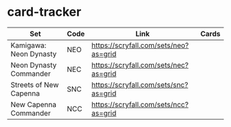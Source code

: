 # card-tracker


| Set | Code  | Link  |  Cards |
|---|---|---|---|
| Kamigawa: Neon Dynasty   | NEO  | https://scryfall.com/sets/neo?as=grid  |   |
| Neon Dynasty Commander  | NEC  | https://scryfall.com/sets/nec?as=grid  |   |
|  Streets of New Capenna |  SNC | https://scryfall.com/sets/snc?as=grid  |   |
| New Capenna Commander  |  NCC | https://scryfall.com/sets/ncc?as=grid  |   |
